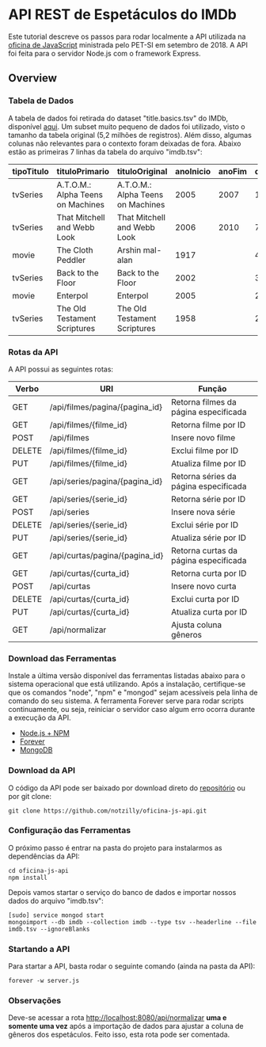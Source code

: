 # API REST de Espetáculos do IMDb

Este tutorial descreve os passos para rodar localmente a API utilizada na [oficina de JavaScript](https://github.com/leosteil/oficina-javascript) ministrada pelo PET-SI em setembro de 2018. A API foi feita para o servidor Node.js com o framework Express.

## Overview

### Tabela de Dados

A tabela de dados foi retirada do dataset "title.basics.tsv" do IMDb, disponível [aqui](https://www.imdb.com/interfaces/). Um subset muito pequeno de dados foi utilizado, visto o tamanho da tabela original (5,2 milhões de registros). Além disso, algumas colunas não relevantes para o contexto foram deixadas de fora. Abaixo estão as primeiras 7 linhas da tabela do arquivo "imdb.tsv":

|tipoTitulo|tituloPrimario|tituloOriginal|anoInicio|anoFim|duracaoMinutos|generos|
|---|---|---|---|---|---|---|
|tvSeries|A.T.O.M.: Alpha Teens on Machines|A.T.O.M.: Alpha Teens on Machines|2005|2007|1248|Action,Animation
|tvSeries|That Mitchell and Webb Look|That Mitchell and Webb Look|2006|2010|720|Comedy
|movie|The Cloth Peddler|Arshin mal-alan|1917||420|Comedy,Drama
|tvSeries|Back to the Floor|Back to the Floor|2002||360|Reality-TV
|movie|Enterpol|Enterpol|2005||220|Action,Comedy
|tvSeries|The Old Testament Scriptures|The Old Testament Scriptures|1958||210|Biography,Drama,History

### Rotas da API

A API possui as seguintes rotas:

|Verbo|URI|Função|
|---|---|---|
|GET|/api/filmes/pagina/{pagina_id}|Retorna filmes da página especificada|
|GET|/api/filmes/{filme_id}|Retorna filme por ID|
|POST|/api/filmes|Insere novo filme|
|DELETE|/api/filmes/{filme_id}|Exclui filme por ID|
|PUT|/api/filmes/{filme_id}|Atualiza filme por ID|
|GET|/api/series/pagina/{pagina_id}|Retorna séries da página especificada|
|GET|/api/series/{serie_id}|Retorna série por ID|
|POST|/api/series|Insere nova série|
|DELETE|/api/series/{serie_id}|Exclui série por ID|
|PUT|/api/series/{serie_id}|Atualiza série por ID|
|GET|/api/curtas/pagina/{pagina_id}|Retorna curtas da página especificada|
|GET|/api/curtas/{curta_id}|Retorna curta por ID|
|POST|/api/curtas|Insere novo curta|
|DELETE|/api/curtas/{curta_id}|Exclui curta por ID|
|PUT|/api/curtas/{curta_id}|Atualiza curta por ID|
|GET|/api/normalizar|Ajusta coluna gêneros|

### Download das Ferramentas

Instale a última versão disponível das ferramentas listadas abaixo para o sistema operacional que está utilizando. Após a instalação, certifique-se que os comandos "node", "npm" e "mongod" sejam acessíveis pela linha de comando do seu sistema. A ferramenta Forever serve para rodar scripts continuamente, ou seja, reiniciar o servidor caso algum erro ocorra durante a execução da API.

* [Node.js + NPM](https://nodejs.org/en/download/)
* [Forever](https://www.npmjs.com/package/forever)
* [MongoDB](https://docs.mongodb.com/manual/administration/install-community/)

### Download da API

O código da API pode ser baixado por download direto do [repositório](https://github.com/notzilly/oficina-js-api) ou por git clone:

```shell
git clone https://github.com/notzilly/oficina-js-api.git
```

### Configuração das Ferramentas

O próximo passo é entrar na pasta do projeto para instalarmos as dependências da API:

```shell
cd oficina-js-api
npm install
```

Depois vamos startar o serviço do banco de dados e importar nossos dados do arquivo "imdb.tsv":

```shell
[sudo] service mongod start
mongoimport --db imdb --collection imdb --type tsv --headerline --file imdb.tsv --ignoreBlanks
```

### Startando a API

Para startar a API, basta rodar o seguinte comando (ainda na pasta da API):

```shell
forever -w server.js
```

### Observações

Deve-se acessar a rota [http://localhost:8080/api/normalizar]() **uma e somente uma vez** após a importação de dados para ajustar a coluna de gêneros dos espetáculos. Feito isso, esta rota pode ser comentada.